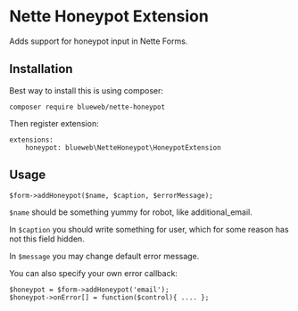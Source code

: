 # Nette Honeypot Extension

Adds support for honeypot input in Nette Forms.

## Installation

Best way to install this is using composer:

	composer require blueweb/nette-honeypot
	
Then register extension:
	
	extensions:
        honeypot: blueweb\NetteHoneypot\HoneypotExtension
        
## Usage

	$form->addHoneypot($name, $caption, $errorMessage);
	
`$name` should be something yummy for robot, like additional_email.

In `$caption` you should write something for user, which for some reason has not this field hidden.

In `$message` you may change default error message.
	 
You can also specify your own error callback:

	$honeypot = $form->addHoneypot('email');
	$honeypot->onError[] = function($control){ .... };
